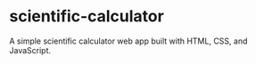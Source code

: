 # scientific-calculator
A simple scientific calculator web app built with HTML, CSS, and JavaScript.
